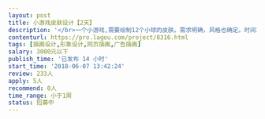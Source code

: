 ```yaml
---                
layout: post       
title: 小游戏皮肤设计【2天】           
description: '</br>一个小游戏,需要绘制12个小球的皮肤。需求明确，风格也确定。时间2天内。</br></br>人员要求：</br>有绘画能力</br>沟通能力强</br>有游戏美术经验</br>时间充沛</br>'     
contenturl: https://pro.lagou.com/project/8316.html      
tags: [插画设计,形象设计,网页插画,广告插画]            
salary: 3000元以下          
publish_time: '已发布 14 小时'         
start_time: '2018-06-07 13:42:24'           
review: 233人                   
apply: 5人                   
recommend: 0人                   
time_range: 小于1周              
status: 招募中                  
---                 
```

